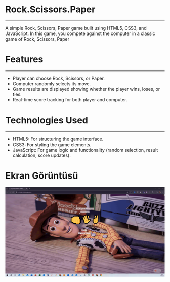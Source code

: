 ﻿<h1> Rock.Scissors.Paper</h1>
<hr>
A simple Rock, Scissors, Paper game built using HTML5, CSS3, and JavaScript. In this game, you compete against the computer in a classic game of Rock, Scissors, Paper<br>

<h1>Features </h1>
<hr>

- Player can choose Rock, Scissors, or Paper.<br>
- Computer randomly selects its move.<br>
- Game results are displayed showing whether the player wins, loses, or ties.<br>
- Real-time score tracking for both player and computer.<br>

<h1>Technologies Used </h1>
<hr>

- HTML5: For structuring the game interface.<br>
- CSS3: For styling the game elements.<br>
- JavaScript: For game logic and functionality (random selection, result calculation, score updates).<br>

<h1>Ekran Görüntüsü</h1>

![](Rock.Scissors.Paper.gif)

